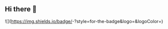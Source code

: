 ## Hi there 👋
![<Badge Name>](https://img.shields.io/badge/<Badge Text>-<Background Color>?style=for-the-badge&logo=<Icon Name>&logoColor=<Logo Color>)
<!--
**elsnoxx/elsnoxx** is a ✨ _special_ ✨ repository because its `README.md` (this file) appears on your GitHub profile.

Here are some ideas to get you started:

- 🔭 I’m currently working on ...
- 🌱 I’m currently learning ...
- 👯 I’m looking to collaborate on ...
- 🤔 I’m looking for help with ...
- 💬 Ask me about ...
- 📫 How to reach me: ...
- 😄 Pronouns: ...
- ⚡ Fun fact: ...
-->
